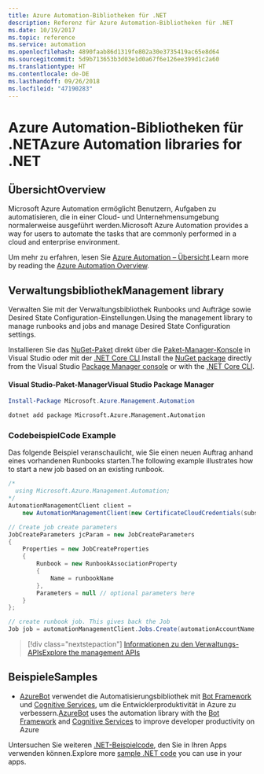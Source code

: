 ```yaml
---
title: Azure Automation-Bibliotheken für .NET
description: Referenz für Azure Automation-Bibliotheken für .NET
ms.date: 10/19/2017
ms.topic: reference
ms.service: automation
ms.openlocfilehash: 4890faab86d1319fe802a30e3735419ac65e8d64
ms.sourcegitcommit: 5d9b713653b3d03e1d0a67f6e126ee399d1c2a60
ms.translationtype: HT
ms.contentlocale: de-DE
ms.lasthandoff: 09/26/2018
ms.locfileid: "47190283"
---
```

# <a name="azure-automation-libraries-for-net"></a><span data-ttu-id="a2ecd-103">Azure Automation-Bibliotheken für .NET</span><span class="sxs-lookup"><span data-stu-id="a2ecd-103">Azure Automation libraries for .NET</span></span>

## <a name="overview"></a><span data-ttu-id="a2ecd-104">Übersicht</span><span class="sxs-lookup"><span data-stu-id="a2ecd-104">Overview</span></span>

<span data-ttu-id="a2ecd-105">Microsoft Azure Automation ermöglicht Benutzern, Aufgaben zu automatisieren, die in einer Cloud- und Unternehmensumgebung normalerweise ausgeführt werden.</span><span class="sxs-lookup"><span data-stu-id="a2ecd-105">Microsoft Azure Automation provides a way for users to automate the tasks that are commonly performed in a cloud and enterprise environment.</span></span> 

<span data-ttu-id="a2ecd-106">Um mehr zu erfahren, lesen Sie [Azure Automation – Übersicht](/azure/automation/automation-intro).</span><span class="sxs-lookup"><span data-stu-id="a2ecd-106">Learn more by reading the [Azure Automation Overview](/azure/automation/automation-intro).</span></span>

## <a name="management-library"></a><span data-ttu-id="a2ecd-107">Verwaltungsbibliothek</span><span class="sxs-lookup"><span data-stu-id="a2ecd-107">Management library</span></span>

<span data-ttu-id="a2ecd-108">Verwalten Sie mit der Verwaltungsbibliothek Runbooks und Aufträge sowie Desired State Configuration-Einstellungen.</span><span class="sxs-lookup"><span data-stu-id="a2ecd-108">Using the management library to manage runbooks and jobs and manage Desired State Configuration settings.</span></span>

<span data-ttu-id="a2ecd-109">Installieren Sie das [NuGet-Paket](https://www.nuget.org/packages/Microsoft.Azure.Management.Automation) direkt über die [Paket-Manager-Konsole][PackageManager] in Visual Studio oder mit der [.NET Core CLI][DotNetCLI].</span><span class="sxs-lookup"><span data-stu-id="a2ecd-109">Install the [NuGet package](https://www.nuget.org/packages/Microsoft.Azure.Management.Automation) directly from the Visual Studio [Package Manager console][PackageManager] or with the [.NET Core CLI][DotNetCLI].</span></span>

#### <a name="visual-studio-package-manager"></a><span data-ttu-id="a2ecd-110">Visual Studio-Paket-Manager</span><span class="sxs-lookup"><span data-stu-id="a2ecd-110">Visual Studio Package Manager</span></span>

```powershell
Install-Package Microsoft.Azure.Management.Automation
```

```bash
dotnet add package Microsoft.Azure.Management.Automation
```

### <a name="code-example"></a><span data-ttu-id="a2ecd-111">Codebeispiel</span><span class="sxs-lookup"><span data-stu-id="a2ecd-111">Code Example</span></span>

<span data-ttu-id="a2ecd-112">Das folgende Beispiel veranschaulicht, wie Sie einen neuen Auftrag anhand eines vorhandenen Runbooks starten.</span><span class="sxs-lookup"><span data-stu-id="a2ecd-112">The following example illustrates how to start a new job based on an existing runbook.</span></span>

```csharp
/*
  using Microsoft.Azure.Management.Automation;
*/
AutomationManagementClient client =
    new AutomationManagementClient(new CertificateCloudCredentials(subscriptionId, cert));

// Create job create parameters
JobCreateParameters jcParam = new JobCreateParameters
{
    Properties = new JobCreateProperties
    {
        Runbook = new RunbookAssociationProperty
        {
            Name = runbookName
        },
        Parameters = null // optional parameters here
    }
};

// create runbook job. This gives back the Job
Job job = automationManagementClient.Jobs.Create(automationAccountName, jcParam).Job;
```

> [!div class="nextstepaction"]
> [<span data-ttu-id="a2ecd-113">Informationen zu den Verwaltungs-APIs</span><span class="sxs-lookup"><span data-stu-id="a2ecd-113">Explore the management APIs</span></span>](/dotnet/api/overview/azure/automation/management)

## <a name="samples"></a><span data-ttu-id="a2ecd-114">Beispiele</span><span class="sxs-lookup"><span data-stu-id="a2ecd-114">Samples</span></span>

* <span data-ttu-id="a2ecd-115">[AzureBot](https://github.com/Microsoft/AzureBot) verwendet die Automatisierungsbibliothek mit [Bot Framework](https://docs.microsoft.com/bot-framework/) und [Cognitive Services](/cognitive-services), um die Entwicklerproduktivität in Azure zu verbessern.</span><span class="sxs-lookup"><span data-stu-id="a2ecd-115">[AzureBot](https://github.com/Microsoft/AzureBot) uses the automation library with the [Bot Framework](https://docs.microsoft.com/bot-framework/) and [Cognitive Services](/cognitive-services) to improve developer productivity on Azure</span></span>

<span data-ttu-id="a2ecd-116">Untersuchen Sie weiteren [.NET-Beispielcode](https://azure.microsoft.com/resources/samples/?platform=dotnet), den Sie in Ihren Apps verwenden können.</span><span class="sxs-lookup"><span data-stu-id="a2ecd-116">Explore more [sample .NET code](https://azure.microsoft.com/resources/samples/?platform=dotnet) you can use in your apps.</span></span>

[PackageManager]: https://docs.microsoft.com/nuget/tools/package-manager-console
[DotNetCLI]: https://docs.microsoft.com/dotnet/core/tools/dotnet-add-package
